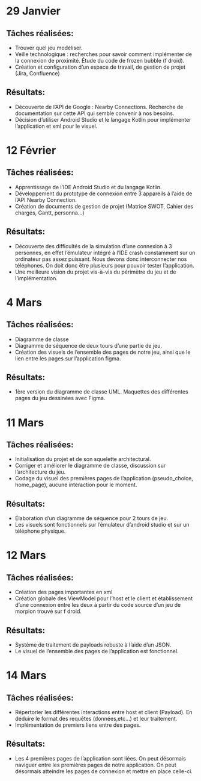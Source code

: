 # <a name="_qh81iice25it"></a>29 Janvier
## <a name="_nrxk2ecqg00q"></a>Tâches réalisées:
- Trouver quel jeu modéliser. 
- Veille technologique : recherches pour savoir comment implémenter de la connexion de proximité. Étude du code de frozen bubble (f droid).
- Création et configuration d’un espace de travail, de gestion de projet (Jira, Confluence)
## <a name="_2w7iettzf4vg"></a>Résultats:
- Découverte de l’API de Google : Nearby Connections. Recherche de documentation sur cette API qui semble convenir à nos besoins.
- Décision d’utiliser Android Studio et le langage Kotlin pour implémenter l’application et xml pour le visuel.

# <a name="_llgi5gccyokv"></a>12 Février
## <a name="_co505vx3sn03"></a>Tâches réalisées:
- Apprentissage de l’IDE Android Studio et du langage Kotlin.
- Développement du prototype de connexion entre 3 appareils à l’aide de l’API Nearby Connection.
- Création de documents de gestion de projet (Matrice SWOT, Cahier des charges, Gantt, personna…)
## <a name="_i68q8lwpk3hn"></a>Résultats:
- Découverte des difficultés de la simulation d’une connexion à 3 personnes, en effet l’émulateur intégré à l’IDE crash constamment sur un ordinateur pas assez puissant. Nous devons donc interconnecter nos téléphones. On doit donc être plusieurs pour pouvoir tester l’application.
- Une meilleure vision du projet vis-à-vis du périmètre du  jeu et de l’implémentation.
# <a name="_xy5llrhdefkf"></a>4 Mars
## <a name="_1fvqivcmdns2"></a>Tâches réalisées:
- Diagramme de classe
- Diagramme de séquence de deux tours d’une partie de jeu.
- Création des visuels de l’ensemble des pages de notre jeu, ainsi que le lien entre les pages sur l’application figma.
## <a name="_muzq53lau5t"></a>Résultats:
- 1ère version du diagramme de classe UML. Maquettes des différentes pages du jeu dessinées avec Figma.
# <a name="_lu0mkp1xt7k7"></a>11 Mars
## <a name="_6t5hd1srmzg5"></a>Tâches réalisées:
- Initialisation du projet et de son squelette architectural.
- Corriger et améliorer le diagramme de classe, discussion sur l’architecture du jeu.
- Codage du visuel des premières pages de l’application (pseudo\_choice, home\_page), aucune interaction pour le moment.
## <a name="_im0f1bjzxc7p"></a>Résultats:
- Élaboration d’un diagramme de séquence pour 2 tours de jeu.
- Les visuels sont fonctionnels sur l’émulateur d’android studio et sur un téléphone physique.
# <a name="_c728uo6tpwe"></a>12 Mars
## <a name="_f3nd50grw8ve"></a>Tâches réalisées:
- Création des pages importantes en xml
- Création globale des ViewModel pour l’host et le client et établissement d’une connexion entre les deux à partir du code source d’un jeu de morpion trouvé sur f droid.
## <a name="_j3qu6rhp8hjx"></a>Résultats:
- Système de traitement de payloads robuste à l’aide d’un JSON.
- Le visuel de l’ensemble des pages de l’application est fonctionnel.

# <a name="_95xd2ywdota8"></a>14 Mars
## <a name="_wt68jmy2kfbu"></a>Tâches réalisées:
- Répertorier les différentes interactions entre host et client (Payload). En déduire le format des requêtes (données,etc…) et leur traitement.
- Implémentation de premiers liens entre des pages. 
## <a name="_20pajkleo9vp"></a>Résultats:
- Les 4 premières pages de l’application sont liées. On peut désormais naviguer entre les premières pages de notre application. On peut désormais atteindre les pages de connexion et mettre en place celle-ci.
